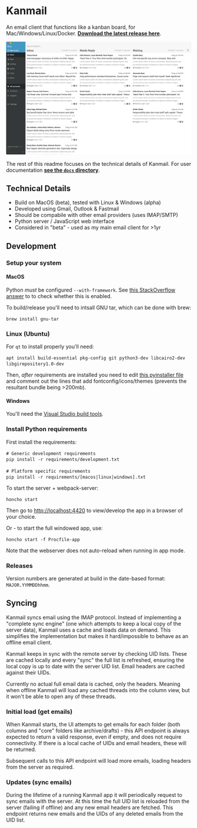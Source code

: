 # Kanmail

An email client that functions like a kanban board, for Mac/Windows/Linux/Docker. [**Download the latest release here**](https://github.com/Fizzadar/Kanmail/releases/latest).

![](./screenshot.png)

The rest of this readme focuses on the technical details of Kanmail. For user documentation [**see the `docs` directory**](./docs).

## Technical Details

+ Build on MacOS (beta), tested with Linux & Windows (alpha)
+ Developed using Gmail, Outlook & Fastmail
+ Should be compabile with other email providers (uses IMAP/SMTP)
+ Python server / JavaScript web interface
+ Considered in "beta" - used as my main email client for >1yr

## Development

### Setup your system

#### MacOS

Python _must_ be configured `--with-framework`. See [this StackOverflow answer](https://stackoverflow.com/a/15752676/352488) to to check whether this is enabled.

To build/release you'll need to intsall GNU tar, which can be done with brew:

```
brew install gnu-tar
```

### Linux (Ubuntu)

For `qt` to install properly you'll need:

```
apt install build-essential pkg-config git python3-dev libcairo2-dev libgirepository1.0-dev
```

Then, _after_ requirements are installed you need to edit [this pyinstaller file](https://github.com/pyinstaller/pyinstaller/blob/develop/PyInstaller/hooks/hook-gi.repository.Gtk.py#L24) and comment out the lines that add fontconfig/icons/themes (prevents the resultant bundle being >200mb).

#### Windows

You'll need the [Visual Studio build tools](https://visualstudio.microsoft.com/downloads/).


### Install Python requirements

First install the requirements:

```
# Generic development requirements
pip install -r requirements/development.txt

# Platform specific requirements
pip install -r requirements/[macos|linux|windows].txt
```

To start the server + webpack-server:

```
honcho start
```

Then go to [http://localhost:4420](https://localhost:4420) to view/develop the app in a browser of your choice.

Or - to start the full windowed app, use:

```
honcho start -f Procfile-app
```

Note that the webserver does not auto-reload when running in app mode.


### Releases

Version numbers are generated at build in the date-based format: `MAJOR.YYMMDDhhmm`.


## Syncing

Kanmail syncs email using the IMAP protocol. Instead of implementing a "complete sync engine" (one which attempts to keep a local copy of the server data), Kanmail uses a cache and loads data on demand. This simplifies the implementation but makes it hard/impossible to behave as an offline email client.

Kanmail keeps in sync with the remote server by checking UID lists. These are cached locally and every "sync" the full list is refreshed, ensuring the local copy is up to date with the server UID list. Email headers are cached against their UIDs.

Currently no actual full email data is cached, only the headers. Meaning when offline Kanmail will load any cached threads into the column view, but it won't be able to open any of these threads.

### Initial load (get emails)

When Kanmail starts, the UI attempts to get emails for each folder (both columns and "core" folders like archive/drafts) - this API endpoint is always expected to return a valid response, even if empty, and does not require connectivity. If there is a local cache of UIDs and email headers, these will be returned.

Subsequent calls to this API endpoint will load more emails, loading headers from the server as required.

### Updates (sync emails)

During the lifetime of a running Kanmail app it will periodically request to sync emails with the server. At this time the full UID list is reloaded from the server (failing if offline) and any new email headers are fetched. This endpoint returns new emails and the UIDs of any deleted emails from the UID list.
